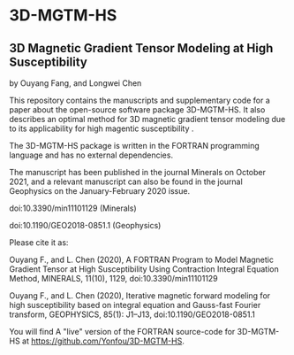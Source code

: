 # 3D-MGTM-HS
## 3D Magnetic Gradient Tensor Modeling at High Susceptibility

by Ouyang Fang, and Longwei Chen

This repository contains the manuscripts and supplementary code for a paper about the open-source software package 3D-MGTM-HS. It also describes an optimal method for 3D magnetic gradient tensor modeling due to its applicability for high magentic susceptibility .

The 3D-MGTM-HS package is written in the FORTRAN programming language and has no external dependencies. 

The manuscript has been published in the journal Minerals on October 2021, and a relevant manuscript can also be found in the journal Geophysics on the January-February 2020 issue.

doi:10.3390/min11101129  (Minerals)

doi:10.1190/GEO2018-0851.1  (Geophysics)

Please cite it as:

Ouyang F., and L. Chen (2020), A FORTRAN Program to Model Magnetic Gradient Tensor at High Susceptibility Using Contraction Integral Equation Method, MINERALS, 11(10), 1129, doi:10.3390/min11101129

Ouyang F., and L. Chen (2020), Iterative magnetic forward modeling for high susceptibility based on integral equation and Gauss-fast Fourier transform, GEOPHYSICS, 85(1): J1–J13, doi:10.1190/GEO2018-0851.1

You will find A "live" version of the FORTRAN source-code for 3D-MGTM-HS at https://github.com/Yonfou/3D-MGTM-HS.

